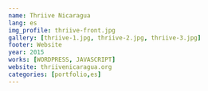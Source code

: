 ```yaml
---
name: Thriive Nicaragua
lang: es
img_profile: thriive-front.jpg
gallery: [thriive-1.jpg, thriive-2.jpg, thriive-3.jpg]
footer: Website
year: 2015
works: [WORDPRESS, JAVASCRIPT]
website: thriivenicaragua.org
categories: [portfolio,es]
---
```

